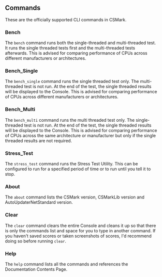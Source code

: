 ## Commands
These are the officially supported CLI commands in CSMark.

### Bench
The ``bench`` command runs both the single-threaded and multi-threaded test. It runs the single threaded tests first and the multi-threaded tests afterwards.
This is advised for comparing performance of CPUs across different manufacturers or architectures.

### Bench_Single
The ``bench_single`` command runs the single threaded test only. The multi-threaded test is not run. At the end of the test, the single threaded results will be displayed to the Console.
This is advised for comparing performance of CPUs across different manufacturers or architectures.

### Bench_Multi
The ``bench_multi`` command runs the multi threaded test only. The single-threaded test is not run. At the end of the test, the single threaded results will be displayed to the Console.
This is advised for comparing performance of CPUs across the same architecture or manufacturer but only if the single threaded results are not required.

### Stress_Test
The ``stress_test`` command runs the Stress Test Utility. This can be configured to run for a specified period of time or to run until you tell it to stop.

### About
The ``about`` command lists the CSMark version, CSMarkLib version and AutoUpdaterNetStandard version.

### Clear
The ``clear`` command clears the entire Console and cleans it up so that there is only the commands list and space for you to type in another command.
If you haven't saved scores or taken screenshots of scores, I'd recommend doing so before running ``clear``.

### Help
The ``help`` command lists all the commands and references the Documentation Contents Page.
